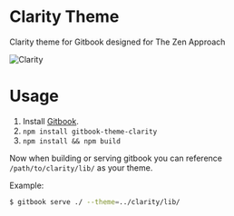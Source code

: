 # Clarity Theme

Clarity theme for Gitbook designed for The Zen Approach

![Clarity](http://puu.sh/82XzM.jpg)

# Usage

1. Install [Gitbook](https://github.com/GitbookIO/gitbook).
2. `npm install gitbook-theme-clarity`
3. `npm install && npm build`

Now when building or serving gitbook you can reference `/path/to/clarity/lib/` as your theme.

Example:

```bash
$ gitbook serve ./ --theme=../clarity/lib/
```